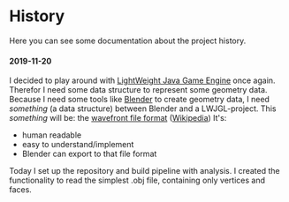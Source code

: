 # History

Here you can see some documentation about the project history.

#### 2019-11-20
I decided to play around with [LightWeight Java Game Engine][lwjgl] once again.
Therefor I need some data structure to represent some geometry data.
Because I need some tools like [Blender][blender] to create geometry data, I need _something_ (a data structure) between Blender and a LWJGL-project.
This _something_ will be: the [wavefront file format][wavefront] ([Wikipedia][wavefront-wiki])
It's:
* human readable
* easy to understand/implement
* Blender can export to that file format

Today I set up the repository and build pipeline with analysis.
I created the functionality to read the simplest .obj file, containing only vertices and faces. 


[blender]: https://www.blender.org/
[lwjgl]: https://www.lwjgl.org/
[wavefront]: http://paulbourke.net/dataformats/obj/
[wavefront-wiki]: https://en.wikipedia.org/wiki/Wavefront_.obj_file
